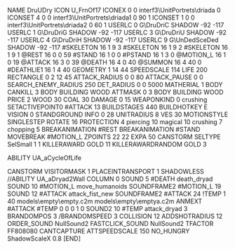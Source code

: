 NAME 			DruUDry
ICON 			U_FrnOf17
ICONEX 0 0 interf3\UnitPortrets\driada 0
ICONSET 4 0 0 interf3\UnitPortrets\driada1 0 90 1
ICONSET 1 0 0 interf3\UnitPortrets\driada2 0 60 1
USERLC 			0 G\DruDriC SHADOW -92 -117
USERLC 			1 G\DruDriG SHADOW -92 -117
USERLC 			3 G\DruDriU SHADOW -92 -117
USERLC 			4 G\DruDriH SHADOW -92 -117
USERLC 			9 G\UnDedSceDed SHADOW -92 -117
#SKELETON               16 1 9 3
#SKELETON               16 1 9 2
#SKELETON               16 1 9 1
@REST      		16 0 0 59
#STAND     		16 1 0 0
#PSTAND    		16 1 3 0
@MOTION_L  		16 1 0 19
@ATTACK    		16 3 0 39
@DEATH     		16 4 0 40
@SUMMON			16 4 40 0
#DEATHLIE1 		16 1 4 40
GEOMETRY   		1 14 44
SPEEDSCALE 114
LIFE       		200
RECTANGLE 		0 2 12 45
ATTACK_RADIUS 		0 0 80
ATTACK_PAUSE 		0 0
SEARCH_ENEMY_RADIUS 	250
DET_RADIUS 		0 0 5000
MATHERIAL 		1 BODY
CANKILL 3 BODY BUILDING WOOD
ATTMASK 0 3 BODY BUILDING WOOD
PRICE 			2 WOOD 30 COAL 30
DAMAGE     		0 15
WEAPONKIND 		0 crushing
SETACTIVEPOINT0 	#ATTACK 13 
BUILDSTAGES 		440
BUILDHOTKEY		E
VISION 			0
STANDGROUND
INFO 			0 28
UNITRADIUS 		8
VES 			30
MOTIONSTYLE 		SINGLESTEP
ROTATE 			16
PROTECTION 		4 piercing 10 magical 10 crushing 7 chopping 5
BREAKANIMATION 		#REST
BREAKANIMATION 		#STAND
MOVEBREAK 		#MOTION_L
ZPOINTS 22 22
EXPA 50
CANSTORM
SELTYPE SelSmall 1 1
KILLERAWARD             GOLD 11
KILLERAWARDRANDOM       GOLD 3

ABILITY UA_aCycleOfLife

CANSTORM
VISITORMASK 1
PLACEINTRANSPORT 1
SHADOWLESS
//ABILITY UA_aDryad2Wall
COLUMN 0
SOUND 5 #DEATH death_dryad
SOUND 10 #MOTION_L move_humanoids
SOUNDFRAME2 #MOTION_L 19
SOUND 12 #ATTACK attack_fist_new
SOUNDFRAME2 #ATTACK 24
!TEMP  1 40 models\empty\empty.c2m models\empty\emptya.c2m
ANMEXT #ATTACK #TEMP 0 0 0 1 0
SOUND2 10 #TEMP attack_dryad 3
BRANDOMPOS 3
/BRANDOMSPEED 3
COLLISION 12
ADDSHOTRADIUS 12
ORDER_SOUND NullSound2
FASTCLICK_SOUND NullSound2
TFACTOR FF808080
CANTCAPTURE
ATTSPEEDSCALE 150
NO_HUNGRY
ShadowScaleX 0.8
[END]
